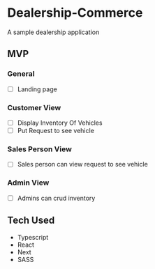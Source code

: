 # Dealership-Commerce

A sample dealership application

## MVP

### General

- [ ] Landing page

### Customer View

- [ ] Display Inventory Of Vehicles
- [ ] Put Request to see vehicle

### Sales Person View

- [ ] Sales person can view request to see vehicle

### Admin View

- [ ] Admins can crud inventory

## Tech Used

- Typescript
- React
- Next
- SASS
